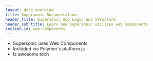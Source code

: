 ```yaml
---
layout: docs_overview
title: Supersonic Documentation
header_title: Supersonic App Logic and Structure
header_sub_title: Learn how Supersonic utilizes web components
section_id: web-components
---
```


* Supersonic uses Web Components
* Included via Polymer's platform.js
* Iz awesome tech
